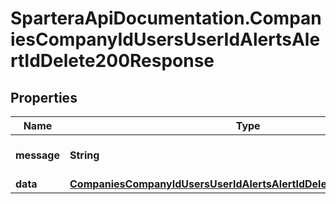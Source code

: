 # SparteraApiDocumentation.CompaniesCompanyIdUsersUserIdAlertsAlertIdDelete200Response

## Properties

Name | Type | Description | Notes
------------ | ------------- | ------------- | -------------
**message** | **String** | Response status message | 
**data** | [**CompaniesCompanyIdUsersUserIdAlertsAlertIdDelete200ResponseData**](CompaniesCompanyIdUsersUserIdAlertsAlertIdDelete200ResponseData.md) |  | 


